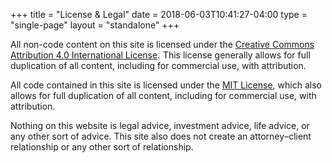 +++
title = "License & Legal"
date = 2018-06-03T10:41:27-04:00
type = "single-page"
layout = "standalone"
+++

  <p class="content-p"> All non-code content on this site is licensed under the <a class="link" href="https://creativecommons.org/licenses/by/4.0/legalcode">Creative Commons Attribution 4.0 International License</a>. This license generally allows for full duplication of all content, including for commercial use, with attribution.</p>

  <p class="content-p"> All code contained in this site is licensed under the <a class="link" href="https://opensource.org/licenses/MIT">MIT License</a>, which also allows for full duplication of all content, including for commercial use, with attribution.</p>

  <p class="content-p"> Nothing on this website is legal advice, investment advice, life advice, or any other sort of advice.  This site also does not create an attorney–client relationship or any other sort of relationship.</p>

